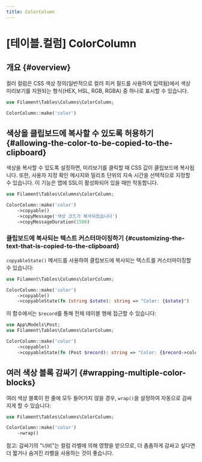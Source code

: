```yaml
---
title: ColorColumn
---
```

# [테이블.컬럼] ColorColumn

## 개요 {#overview}

컬러 컬럼은 CSS 색상 정의(일반적으로 컬러 피커 필드를 사용하여 입력됨)에서 색상 미리보기를 지원되는 형식(HEX, HSL, RGB, RGBA) 중 하나로 표시할 수 있습니다.

```php
use Filament\Tables\Columns\ColorColumn;

ColorColumn::make('color')
```

<AutoScreenshot name="tables/columns/color/simple" alt="컬러 컬럼" version="3.x" />

## 색상을 클립보드에 복사할 수 있도록 허용하기 {#allowing-the-color-to-be-copied-to-the-clipboard}

색상을 복사할 수 있도록 설정하면, 미리보기를 클릭할 때 CSS 값이 클립보드에 복사됩니다. 또한, 사용자 지정 확인 메시지와 밀리초 단위의 지속 시간을 선택적으로 지정할 수 있습니다. 이 기능은 앱에 SSL이 활성화되어 있을 때만 작동합니다.

```php
use Filament\Tables\Columns\ColorColumn;

ColorColumn::make('color')
    ->copyable()
    ->copyMessage('색상 코드가 복사되었습니다')
    ->copyMessageDuration(1500)
```

<AutoScreenshot name="tables/columns/color/copyable" alt="복사 버튼이 있는 ColorColumn" version="3.x" />

### 클립보드에 복사되는 텍스트 커스터마이징하기 {#customizing-the-text-that-is-copied-to-the-clipboard}

`copyableState()` 메서드를 사용하여 클립보드에 복사되는 텍스트를 커스터마이징할 수 있습니다:

```php
use Filament\Tables\Columns\ColorColumn;

ColorColumn::make('color')
    ->copyable()
    ->copyableState(fn (string $state): string => "Color: {$state}")
```

이 함수에서는 `$record`를 통해 전체 테이블 행에 접근할 수 있습니다:

```php
use App\Models\Post;
use Filament\Tables\Columns\ColorColumn;

ColorColumn::make('color')
    ->copyable()
    ->copyableState(fn (Post $record): string => "Color: {$record->color}")
```

## 여러 색상 블록 감싸기 {#wrapping-multiple-color-blocks}

여러 색상 블록이 한 줄에 모두 들어가지 않을 경우, `wrap()`을 설정하여 자동으로 감싸지게 할 수 있습니다:

```php
use Filament\Tables\Columns\ColorColumn;

ColorColumn::make('color')
    ->wrap()
```

참고: 감싸기의 "너비"는 컬럼 라벨에 의해 영향을 받으므로, 더 촘촘하게 감싸고 싶다면 더 짧거나 숨겨진 라벨을 사용하는 것이 좋습니다.

